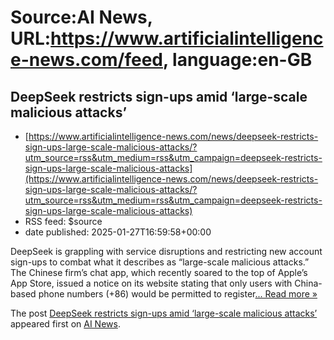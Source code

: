# Source:AI News, URL:https://www.artificialintelligence-news.com/feed, language:en-GB

## DeepSeek restricts sign-ups amid ‘large-scale malicious attacks’
 - [https://www.artificialintelligence-news.com/news/deepseek-restricts-sign-ups-large-scale-malicious-attacks/?utm_source=rss&utm_medium=rss&utm_campaign=deepseek-restricts-sign-ups-large-scale-malicious-attacks](https://www.artificialintelligence-news.com/news/deepseek-restricts-sign-ups-large-scale-malicious-attacks/?utm_source=rss&utm_medium=rss&utm_campaign=deepseek-restricts-sign-ups-large-scale-malicious-attacks)
 - RSS feed: $source
 - date published: 2025-01-27T16:59:58+00:00

<p>DeepSeek is grappling with service disruptions and restricting new account sign-ups to combat what it describes as “large-scale malicious attacks.” The Chinese firm’s chat app, which recently soared to the top of Apple’s App Store, issued a notice on its website stating that only users with China-based phone numbers (+86) would be permitted to register<a class="excerpt-read-more" href="https://www.artificialintelligence-news.com/news/deepseek-restricts-sign-ups-large-scale-malicious-attacks/" title="ReadDeepSeek restricts sign-ups amid ‘large-scale malicious attacks’">... Read more &#187;</a></p>
<p>The post <a href="https://www.artificialintelligence-news.com/news/deepseek-restricts-sign-ups-large-scale-malicious-attacks/">DeepSeek restricts sign-ups amid ‘large-scale malicious attacks’</a> appeared first on <a href="https://www.artificialintelligence-news.com">AI News</a>.</p>

